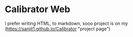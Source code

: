# Calibrator Web

I prefer writing HTML, to markdown, sooo project is on my (https://sanjit1.github.io/Calibrator "project page")

